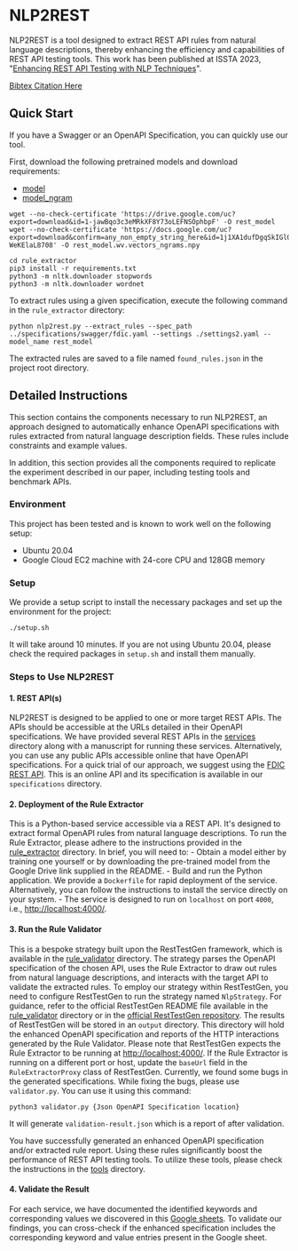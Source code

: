 # NLP2REST

NLP2REST is a tool designed to extract REST API rules from natural language descriptions, thereby enhancing the efficiency and capabilities of REST API testing tools. This work has been published at ISSTA 2023, "[Enhancing REST API Testing with NLP Techniques](https://dl.acm.org/doi/10.1145/3597926.3598131)".

[Bibtex Citation Here](https://github.com/codingsoo/nlp2rest/tree/main/docs/issta2023.bib)


## Quick Start

If you have a Swagger or an OpenAPI Specification, you can quickly use our tool.

First, download the following pretrained models and download requirements:

- [model](https://drive.google.com/file/d/1-jawBqo3c3eMRkXF8Y73oLEFNSOphbpF/view?usp=share_link)
- [model_ngram](https://drive.google.com/file/d/1j1XA1dufDgqSkIGlQn97-WeKElaL8708/view?usp=share_link)

```
wget --no-check-certificate 'https://drive.google.com/uc?export=download&id=1-jawBqo3c3eMRkXF8Y73oLEFNSOphbpF' -O rest_model
wget --no-check-certificate 'https://docs.google.com/uc?export=download&confirm=any_non_empty_string_here&id=1j1XA1dufDgqSkIGlQn97-WeKElaL8708' -O rest_model.wv.vectors_ngrams.npy

cd rule_extractor
pip3 install -r requirements.txt
python3 -m nltk.downloader stopwords
python3 -m nltk.downloader wordnet
```

To extract rules using a given specification, execute the following command in the `rule_extractor` directory:

```
python nlp2rest.py --extract_rules --spec_path ../specifications/swagger/fdic.yaml --settings ./settings2.yaml --model_name rest_model
```

The extracted rules are saved to a file named `found_rules.json` in the project root directory.

## Detailed Instructions

This section contains the components necessary to run NLP2REST, an approach designed to automatically enhance OpenAPI specifications with rules extracted from natural language description fields. These rules include constraints and example values. 

In addition, this section provides all the components required to replicate the experiment described in our paper, including testing tools and benchmark APIs.

### Environment

This project has been tested and is known to work well on the following setup:

- Ubuntu 20.04
- Google Cloud EC2 machine with 24-core CPU and 128GB memory

### Setup

We provide a setup script to install the necessary packages and set up the environment for the project:

```
./setup.sh
```

It will take around 10 minutes. If you are not using Ubuntu 20.04, please check the required packages in `setup.sh` and install them manually.

### Steps to Use NLP2REST

#### 1. REST API(s) 

NLP2REST is designed to be applied to one or more target REST APIs. The APIs should be accessible at the URLs detailed in their OpenAPI specifications. We have provided several REST APIs in the [services](https://github.com/codingsoo/nlp2rest/tree/main/services) directory along with a manuscript for running these services. Alternatively, you can use any public APIs accessible online that have OpenAPI specifications. For a quick trial of our approach, we suggest using the [FDIC REST API](https://banks.data.fdic.gov/). This is an online API and its specification is available in our `specifications` directory.

#### 2. Deployment of the Rule Extractor 

This is a Python-based service accessible via a REST API. It's designed to extract formal OpenAPI rules from natural language descriptions. To run the Rule Extractor, please adhere to the instructions provided in the [rule_extractor](https://github.com/codingsoo/nlp2rest/tree/main/rule_extractor) directory. In brief, you will need to:
    - Obtain a model either by training one yourself or by downloading the pre-trained model from the Google Drive link supplied in the README.
    - Build and run the Python application. We provide a `Dockerfile` for rapid deployment of the service. Alternatively, you can follow the instructions to install the service directly on your system.
    - The service is designed to run on `localhost` on port `4000`, i.e., [http://localhost:4000/]().

#### 3. Run the Rule Validator

This is a bespoke strategy built upon the RestTestGen framework, which is available in the [rule_validator](https://github.com/codingsoo/nlp2rest/tree/main/rule_validator) directory. The strategy parses the OpenAPI specification of the chosen API, uses the Rule Extractor to draw out rules from natural language descriptions, and interacts with the target API to validate the extracted rules.
To employ our strategy within RestTestGen, you need to configure RestTestGen to run the strategy named `NlpStrategy`. For guidance, refer to the official RestTestGen README file available in the [rule_validator](https://github.com/codingsoo/nlp2rest/tree/main/rule_validator) directory or in the [official RestTestGen repository](https://github.com/SeUniVr/RestTestGen).
The results of RestTestGen will be stored in an `output` directory. This directory will hold the enhanced OpenAPI specification and reports of the HTTP interactions generated by the Rule Validator. Please note that RestTestGen expects the Rule Extractor to be running at [http://localhost:4000/](http://localhost:4000/). If the Rule Extractor is running on a different port or host, update the `baseUrl` field in the `RuleExtractorProxy` class of RestTestGen.
Currently, we found some bugs in the generated specifications. While fixing the bugs, please use `validator.py`. You can use it using this command:

```
python3 validator.py {Json OpenAPI Specification location}
```

It will generate `validation-result.json` which is a report of after validation.

You have successfully generated an enhanced OpenAPI specification and/or extracted rule report. Using these rules significantly boost the performance of REST API testing tools. To utilize these tools, please check the instructions in the [tools](https://github.com/codingsoo/nlp2rest/tree/main/tools) directory.

#### 4. Validate the Result

For each service, we have documented the identified keywords and corresponding values we discovered in this [Google sheets](https://docs.google.com/spreadsheets/d/1SRdRQUJmavPkXmKndwY685aqjtfKmjvCbpKiCKe7Tis/edit#gid=1721158037). To validate our findings, you can cross-check if the enhanced specification includes the corresponding keyword and value entries present in the Google sheet.
